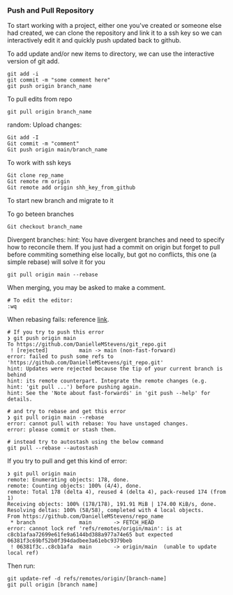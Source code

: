### Push and Pull Repository  
To start working with a project, either one you've created or someone else had created, we can clone the repository and link it to a ssh key so we can interactively edit it and quickly push updated back to github.


To add update and/or new items to directory, we can use the interactive version of git add.
```
git add -i
git commit -m "some comment here"
git push origin branch_name
```


To pull edits from repo
```
git pull origin branch_name
```


random:
Upload changes:
```
Git add -I
Git commit -m "comment"
Git push origin main/branch_name
```

To work with ssh keys
```
Git clone rep_name
Git remote rm origin
Git remote add origin shh_key_from_github
```

To start new branch and migrate to it

To go beteen branches
```
Git checkout branch_name
```


Divergent branches:
hint: You have divergent branches and need to specify how to reconcile them.
If you just had a commit on origin but forget to pull before commiting something else locally, but got no conflicts, this one (a simple rebase) will solve it for you

```
git pull origin main --rebase
```

When merging, you may be asked to make a comment.
```
# To edit the editor:
:wq
```

When rebasing fails: reference [link](https://stackoverflow.com/questions/23517464/error-cannot-pull-with-rebase-you-have-unstaged-changes).
```
# If you try to push this error
❯ git push origin main
To https://github.com/DanielleMStevens/git_repo.git
 ! [rejected]          main -> main (non-fast-forward)
error: failed to push some refs to 'https://github.com/DanielleMStevens/git_repo.git'
hint: Updates were rejected because the tip of your current branch is behind
hint: its remote counterpart. Integrate the remote changes (e.g.
hint: 'git pull ...') before pushing again.
hint: See the 'Note about fast-forwards' in 'git push --help' for details.

# and try to rebase and get this error
❯ git pull origin main --rebase
error: cannot pull with rebase: You have unstaged changes.
error: please commit or stash them.

# instead try to autostash using the below command
git pull --rebase --autostash
```

If you try to pull and get this kind of error:
```
❯ git pull origin main
remote: Enumerating objects: 178, done.
remote: Counting objects: 100% (4/4), done.
remote: Total 178 (delta 4), reused 4 (delta 4), pack-reused 174 (from 1)
Receiving objects: 100% (178/178), 191.91 MiB | 174.00 KiB/s, done.
Resolving deltas: 100% (58/58), completed with 4 local objects.
From https://github.com/DanielleMStevens/repo_name
 * branch              main       -> FETCH_HEAD
error: cannot lock ref 'refs/remotes/origin/main': is at c8cb1afaa72699e61fe9a6144bd388a977a74e65 but expected 06381f3c69bf52b0f394dadbee3a61ebc9379beb
 ! 06381f3c..c8cb1afa  main       -> origin/main  (unable to update local ref)
```

Then run:
```
git update-ref -d refs/remotes/origin/[branch-name]
git pull origin [branch name]
```



